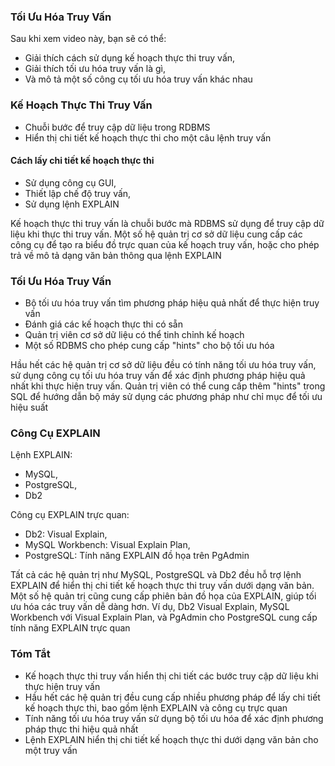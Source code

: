 ### Tối Ưu Hóa Truy Vấn

Sau khi xem video này, bạn sẽ có thể:

- Giải thích cách sử dụng kế hoạch thực thi truy vấn,
- Giải thích tối ưu hóa truy vấn là gì,
- Và mô tả một số công cụ tối ưu hóa truy vấn khác nhau

### Kế Hoạch Thực Thi Truy Vấn

- Chuỗi bước để truy cập dữ liệu trong RDBMS
- Hiển thị chi tiết kế hoạch thực thi cho một câu lệnh truy vấn

#### Cách lấy chi tiết kế hoạch thực thi

- Sử dụng công cụ GUI,
- Thiết lập chế độ truy vấn,
- Sử dụng lệnh EXPLAIN

Kế hoạch thực thi truy vấn là chuỗi bước mà RDBMS sử dụng để truy cập dữ liệu khi thực thi truy vấn. Một số hệ quản trị cơ sở dữ liệu cung cấp các công cụ để tạo ra biểu đồ trực quan của kế hoạch truy vấn, hoặc cho phép trả về mô tả dạng văn bản thông qua lệnh EXPLAIN

### Tối Ưu Hóa Truy Vấn

- Bộ tối ưu hóa truy vấn tìm phương pháp hiệu quả nhất để thực hiện truy vấn
- Đánh giá các kế hoạch thực thi có sẵn
- Quản trị viên cơ sở dữ liệu có thể tinh chỉnh kế hoạch
- Một số RDBMS cho phép cung cấp "hints" cho bộ tối ưu hóa

Hầu hết các hệ quản trị cơ sở dữ liệu đều có tính năng tối ưu hóa truy vấn, sử dụng công cụ tối ưu hóa truy vấn để xác định phương pháp hiệu quả nhất khi thực hiện truy vấn. Quản trị viên có thể cung cấp thêm "hints" trong SQL để hướng dẫn bộ máy sử dụng các phương pháp như chỉ mục để tối ưu hiệu suất

### Công Cụ EXPLAIN

Lệnh EXPLAIN:

- MySQL,
- PostgreSQL,
- Db2

Công cụ EXPLAIN trực quan:

- Db2: Visual Explain,
- MySQL Workbench: Visual Explain Plan,
- PostgreSQL: Tính năng EXPLAIN đồ họa trên PgAdmin

Tất cả các hệ quản trị như MySQL, PostgreSQL và Db2 đều hỗ trợ lệnh EXPLAIN để hiển thị chi tiết kế hoạch thực thi truy vấn dưới dạng văn bản. Một số hệ quản trị cũng cung cấp phiên bản đồ họa của EXPLAIN, giúp tối ưu hóa các truy vấn dễ dàng hơn. Ví dụ, Db2 Visual Explain, MySQL Workbench với Visual Explain Plan, và PgAdmin cho PostgreSQL cung cấp tính năng EXPLAIN trực quan

### Tóm Tắt

- Kế hoạch thực thi truy vấn hiển thị chi tiết các bước truy cập dữ liệu khi thực hiện truy vấn
- Hầu hết các hệ quản trị đều cung cấp nhiều phương pháp để lấy chi tiết kế hoạch thực thi, bao gồm lệnh EXPLAIN và công cụ trực quan
- Tính năng tối ưu hóa truy vấn sử dụng bộ tối ưu hóa để xác định phương pháp thực thi hiệu quả nhất
- Lệnh EXPLAIN hiển thị chi tiết kế hoạch thực thi dưới dạng văn bản cho một truy vấn
